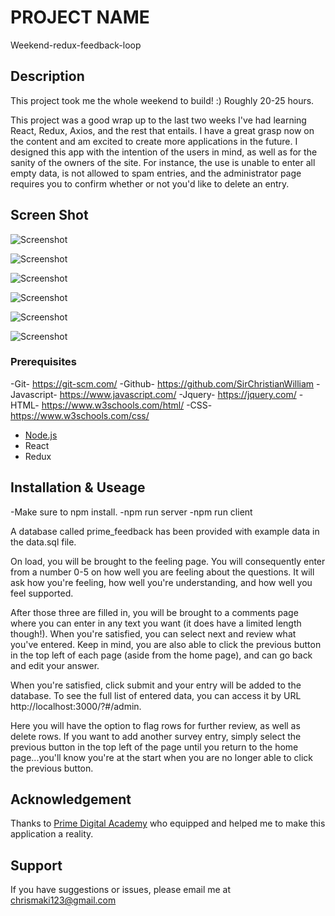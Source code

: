 # PROJECT NAME
Weekend-redux-feedback-loop
## Description

This project took me the whole weekend to build! :) Roughly 20-25 hours.

This project was a good wrap up to the last two weeks I've had learning React, Redux, Axios, and the rest that entails. 
I have a great grasp now on the content and am excited to create more applications in the future. 
I designed this app with the intention of the users in mind, as well as for the sanity of the owners of the site. For instance, the use is unable to enter all empty data, is not allowed to spam entries, and the administrator page requires you to confirm whether or not you'd like to delete an entry. 

## Screen Shot
![Screenshot](feeling.png)

![Screenshot](understanding.png)

![Screenshot](support.png)

![Screenshot](comments.png)

![Screenshot](review.png)

![Screenshot](/Users/mymac/PrimeFolder/AllTier1Projects/TIER2/week11/weekend-redux-feedback-loop/server/images/admin.png)

### Prerequisites

-Git- https://git-scm.com/ 
-Github- https://github.com/SirChristianWilliam -Javascript- https://www.javascript.com/ -Jquery- https://jquery.com/ 
-HTML- https://www.w3schools.com/html/ 
-CSS- https://www.w3schools.com/css/
- [Node.js](https://nodejs.org/en/)
- React
- Redux
## Installation & Useage

-Make sure to npm install. 
-npm run server
-npm run client

A database called prime_feedback has been provided with example data in the data.sql file.

On load, you will be brought to the feeling page.
You will consequently enter from a number 0-5 on how well you are feeling about the questions. It will ask how you're feeling, how well you're understanding, and how well you feel supported.

After those three are filled in, you will be brought to a comments page where you can enter in any text you want (it does have a limited length though!).
When you're satisfied, you can select next and review what you've entered. Keep in mind, you are also able to click the previous button in the top left of each page (aside from the home page), and can go back and edit your answer. 

When you're satisfied, click submit and your entry will be added to the database. To see the full list of entered data, you can access it by URL http://localhost:3000/?#/admin. 

Here you will have the option to flag rows for further review, as well as delete rows. If you want to add another survey entry, simply select the previous button in the top left of the page until you return to the home page...you'll know you're at the start when you are no longer able to click the previous button.

## Acknowledgement
Thanks to [Prime Digital Academy](www.primeacademy.io) who equipped and helped me to make this application a reality.

## Support
If you have suggestions or issues, please email me at [chrismaki123@gmail.com](https://github.com/SirChristianWilliam?tab=repositories)
